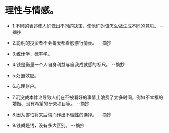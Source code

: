 # 理性与情感。

- 1.不同的表述使人们做出不同的决策，使他们对该怎么做生成不同的意见。 --摘抄

- 2.聪明的投资者不会每天都看股票行情表。 --摘抄

- 3.统计学，概率学。

- 4.钱是衡量一个人自身利益与自我成就感的标尺。 --摘抄

- 5.处置效应。

- 6.心理账户。

- 7.沉没成本悖论导致人们在不被看好的事情上浪费了太多时间，例如不幸福的婚姻、没有希望的研究项目等。 --摘抄

- 8.因为害怕将来后悔而作出不理性的选择。 --摘抄

- 9.钱就是钱，没有多大区别。 --摘抄
